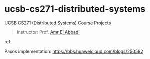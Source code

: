 # ucsb-cs271-distributed-systems
UCSB CS271 (Distributed Systems) Course Projects


> Instructor: Prof. [Amr El Abbadi](https://sites.cs.ucsb.edu/~amr/)
> 





ref:

Paxos implementation: https://bbs.huaweicloud.com/blogs/250582


